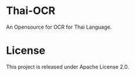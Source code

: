 # Thai-OCR
An Opensource for OCR for Thai Language.


# License
This project is released under Apache License 2.0.
